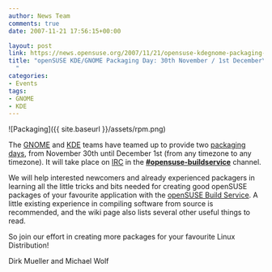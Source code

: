 ```yaml
---
author: News Team
comments: true
date: 2007-11-21 17:56:15+00:00

layout: post
link: https://news.opensuse.org/2007/11/21/opensuse-kdegnome-packaging-day-30th-november-1st-december/
title: "openSUSE KDE/GNOME Packaging Day: 30th November / 1st December\
  "
categories:
- Events
tags:
- GNOME
- KDE
---
```



![Packaging]({{ site.baseurl }}/assets/rpm.png)

The [GNOME](http://opensuse.org/GNOME/Team) and [KDE](http://opensuse.org/KDE/Team) teams have teamed up to provide two [packaging days](http://en.opensuse.org/Packaging/Packaging_Day), from November 30th until December 1st (from any timezone to any timezone). It will take place on [IRC](http://opensuse.org/IRC) in the [**#opensuse-buildservice**](irc://irc.freenode.net/opensuse-buildservice) channel.

We will help interested newcomers and already experienced packagers in learning all the little tricks and bits needed for creating good openSUSE packages of your favourite application with the [openSUSE Build Service](http://opensuse.org/Build_Service). A little existing experience in compiling software from source is recommended, and the wiki page also lists several other useful things to read.

So join our effort in creating more packages for your favourite Linux Distribution!

Dirk Mueller and Michael Wolf
